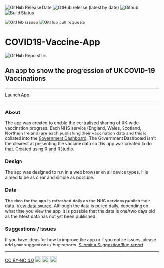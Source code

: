 ![GitHub Release Date](https://img.shields.io/github/release-date/b-kennedy0/COVID19-Vaccine-App)
![GitHub release (latest by date)](https://img.shields.io/github/v/release/b-kennedy0/COVID19-Vaccine-App)
![Github](https://img.shields.io/github/license/b-kennedy0/COVID19-Vaccine-App)
![Build Status](https://img.shields.io/badge/build-passing-brightgreen)

![GitHub issues](https://img.shields.io/github/issues/b-kennedy0/COVID19-Vaccine-App)
![GitHub pull requests](https://img.shields.io/github/issues-pr/b-kennedy0/COVID19-Vaccine-App)

# COVID19-Vaccine-App
![GitHub Repo stars](https://img.shields.io/github/stars/b-kennedy0/COVID19-Vaccine-App?style=social)

## An app to show the progression of UK COVID-19 Vaccinations

---  
[Launch App](https://bradk.co.uk/covid)

---  

### About
The app was created to enable the centralised sharing of UK-wide vaccination progress. Each NHS service (England, Wales, Scotland, Northern Ireland) are each publishing their vaccination data and this is collated into the <a href="https://coronavirus.data.gov.uk" target="_blank">Government Dashboard</a>. The Government Dashboard isn't the clearest at presenting the vaccine data so this app was created to do that. Created using R and RStudio.

### Design
The app was designed to  run in a web browser on all device types. It is aimed to be as clear and simple as possible.

### Data
The data for the app is refreshed daily as the NHS services publish their data. <a href="https://coronavirus.data.gov.uk/" target="_blank">View data source.</a> Although the data is pulled daily, depending on what time you view the app, it is possible that the data is one/two days old as the latest data has not yet been published.

### Suggestions / Issues
If you have ideas for how to improve the app or if you notice issues, please add your suggestions / bug reports. <a href="https://gitreports.com/issue/b-kennedy0/COVID19-Vaccine-App" target="_blank">Submit a Suggestion/Bug report</a>

---  
<p xmlns:cc="http://creativecommons.org/ns#" ><a href="http://creativecommons.org/licenses/by-nc/4.0" target="_blank" rel="license noopener noreferrer" style="display:inline-block;">CC BY-NC 4.0<img style="height:22px!important;margin-left:3px;vertical-align:text-bottom;" src="https://mirrors.creativecommons.org/presskit/icons/cc.svg"><img style="height:22px!important;margin-left:3px;vertical-align:text-bottom;" src="https://mirrors.creativecommons.org/presskit/icons/by.svg"><img style="height:22px!important;margin-left:3px;vertical-align:text-bottom;" src="https://mirrors.creativecommons.org/presskit/icons/nc.svg"></a></p>
